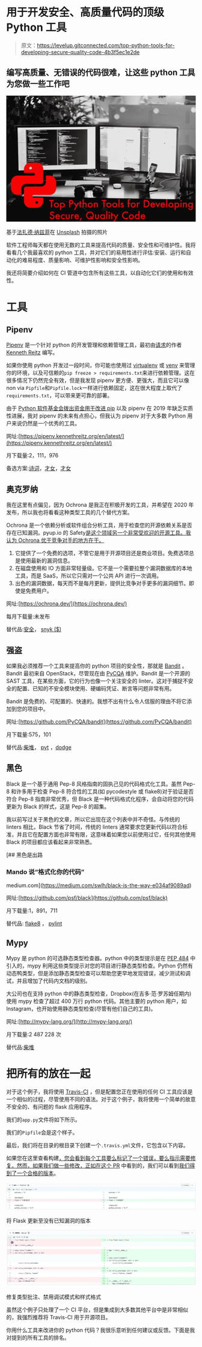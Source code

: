 # 用于开发安全、高质量代码的顶级 Python 工具

> 原文：<https://levelup.gitconnected.com/top-python-tools-for-developing-secure-quality-code-4b3f5ec1e2de>

## 编写高质量、无错误的代码很难，让这些 python 工具为您做一些工作吧

![](img/e99f633285e44d447997920a4ac7b467.png)

基于[法扎德·纳兹菲](https://unsplash.com/@euwars?utm_source=unsplash&utm_medium=referral&utm_content=creditCopyText)在 [Unsplash](https://unsplash.com/s/photos/best-code?utm_source=unsplash&utm_medium=referral&utm_content=creditCopyText) 拍摄的照片

软件工程师每天都在使用无数的工具来提高代码的质量、安全性和可维护性。我将看看几个我最喜欢的 python 工具，并对它们的易用性进行评估:安装、运行和自动化的难易程度、质量影响、可维护性影响和安全性影响。

我还将简要介绍如何在 CI 管道中包含所有这些工具，以自动化它们的使用和有效性。

# 工具

## Pipenv

[Pipenv](https://github.com/pypa/pipenv) 是一个针对 python 的开发管理和依赖管理工具，最初由[请求](https://github.com/psf/requests)的作者 [Kenneth Reitz](https://www.kennethreitz.org/) 编写。

如果你使用 python 开发过一段时间，你可能也使用过 [virtualenv](https://virtualenv.pypa.io/en/latest/) 或 [venv](https://docs.python.org/3/library/venv.html) 来管理你的环境，以及可信赖的`pip freeze > requirements.txt`来进行依赖管理。这在很多情况下仍然完全有效，但是我发现 pipenv 更方便、更强大，而且它可以像 non via `Pipfile`和`Pipfile.lock`一样进行依赖固定，这在很大程度上取代了`requirements.txt`，可以带来更可靠的部署。

由于 [Python 软件基金会拨出资金用于改进 pip](http://pyfound.blogspot.com/2019/11/seeking-developers-for-paid-contract.html) 以及 pipenv 在 2019 年缺乏实质性进展，我对 pipenv 的未来有点担心，但我认为 pipenv 对于大多数 Python 用户来说仍然是一个优秀的工具。

网址:[https://pipenv.kennethreitz.org/en/latest/](https://pipenv.kennethreitz.org/en/latest/)

月下载量:2，111，976

备选方案:[诗词](https://python-poetry.org/)，[才女](https://virtualenv.pypa.io/en/latest/)，[才女](https://docs.python.org/3/library/venv.html)

## 奥克罗纳

我在这里有点偏见，因为 Ochrona 是我正在积极开发的工具，并希望在 2020 年发布，所以我也将看看这种类型工具的几个替代方案。

Ochrona 是一个依赖分析或软件组合分析工具，用于检查您的开源依赖关系是否存在已知漏洞。pyup.io 的 Safety[是这个领域另一个非常受欢迎的开源工具。我认为 Ochrona 优于竞争对手的地方在于。](https://pyup.io/safety/)

1.  它提供了一个免费的选项，不管它是用于开源项目还是商业项目。免费选项总是使用最新的漏洞信息。
2.  在磁盘使用和 IO 方面非常轻量级。它不是一个需要拉整个漏洞数据库的本地工具，而是 SaaS，所以它只需对一个公共 API 进行一次调用。
3.  出色的漏洞数据，每天而不是每月更新，提供比竞争对手更多的漏洞细节。即使是免费用户。

网址:[https://ochrona.dev/](https://ochrona.dev/)

每月下载量:未发布

替代品:[安全](https://pyup.io/safety/)， [snyk ($)](https://snyk.io/)

## 强盗

如果我必须推荐一个工具来提高你的 python 项目的安全性，那就是 [Bandit](https://bandit.readthedocs.io/en/latest/) 。Bandit 最初来自 OpenStack，尽管现在由 [PyCQA](https://github.com/PyCQA) 维护。Bandit 是一个开源的 SAST 工具，在某些方面，它的行为也像一个关注安全的 linter。这对于捕捉不安全的配置、已知的不安全模块使用、硬编码凭证、断言等问题非常有用。

Bandit 是免费的、可配置的、快速的。我想不出有什么令人信服的理由不将它添加到您的项目中。

网址:[https://github.com/PyCQA/bandit](https://github.com/PyCQA/bandit)

月下载量:575，101

替代品:[柴堆](https://pyre-check.org/)， [pyt](https://github.com/python-security/pyt) ，[dodge](https://github.com/landscapeio/dodgy)

## 黑色

Black 是一个基于通用 Pep-8 风格指南的固执己见的代码格式化工具。虽然 Pep-8 和许多用于检查 Pep-8 符合性的工具(如 pycodestyle 或 flake8)对于验证是否符合 Pep-8 指南非常优秀，但 Black 是一种代码格式化程序，会自动将您的代码更新为 Black 的样式，这是 Pep-8 的超集。

我以前写过关于黑色的文章，所以它出现在这个列表中并不奇怪。与传统的 linters 相比，Black 节省了时间，传统的 linters 通常要求您更新代码以符合标准，并且它在配置方面也非常有限，这意味着如果您以前使用过它，任何其他使用 Black 的项目都应该看起来非常熟悉。

[](https://medium.com/swlh/black-is-the-way-e034af9089ad) [## 黑色是出路

### Mando 说“格式化你的代码”

medium.com](https://medium.com/swlh/black-is-the-way-e034af9089ad) 

网址:[https://github.com/psf/black](https://github.com/psf/black)

月下载量:1，891，711

替代品: [flake8](https://github.com/PyCQA/flake8) ， [pylint](https://github.com/PyCQA/pylint)

## Mypy

Mypy 是 python 的可选静态类型检查器。python 中的类型提示是在 [PEP 484](https://www.python.org/dev/peps/pep-0484/) 中引入的，mypy 利用这些类型提示对您的项目进行静态类型检查。Python 仍然有动态鸭类型，但是添加静态类型检查可以帮助您更早地发现错误，减少测试和调试，并且增加了代码内文档的级别。

大公司也在支持 python 中的静态类型检查，Dropbox(在吉多·范·罗苏姆任期内)使用 mypy 检查了超过 400 万行 python 代码。其他主要的 python 用户，如 Instagram，也开始使用静态类型检查(尽管有他们自己的工具)。

网址:[http://mypy-lang.org/](http://mypy-lang.org/)

月下载量:2 487 228 次

替代品:[柴堆](https://pyre-check.org/)

# 把所有的放在一起

对于这个例子，我将使用 [Travis-CI](https://travis-ci.com/) ，但是配置您正在使用的任何 CI 工具应该是一个相似的过程，尽管使用不同的语法。对于这个例子，我将使用一个简单的故意不安全的、有问题的 flask 应用程序。

我们的`app.py`文件将如下所示。

我们的`Pipfile`会是这个样子。

最后，我们将在目录的根目录下创建一个`.travis.yml`文件，它包含以下内容。

如果您在这里查看构建[，您会看到每个工具要么标记了一个错误，要么指示需要修复。然而，如果我们做一些修改，正如在](https://travis-ci.com/beatsbears/vulnerable_flask/builds/149315498)[这个 PR](https://github.com/beatsbears/vulnerable_flask/pull/2) 中看到的，我们可以看到[我们得到了一个合格的版本](https://travis-ci.com/beatsbears/vulnerable_flask/builds/150167077)。

![](img/83040e31b1a285a753b6eaccbc24e1a6.png)

将 Flask 更新至没有已知漏洞的版本

![](img/064ce31ee70546d9f41cf7fde144fc58.png)

修复类型批注、禁用调试模式和样式格式

虽然这个例子只处理了一个 CI 平台，但是集成到大多数其他平台中是非常相似的，我强烈推荐将 Travis-CI 用于开源项目。

你用什么工具来改进你的 python 代码？我很乐意听到任何建议或反馈。下面是我对提到的所有工具的排名。